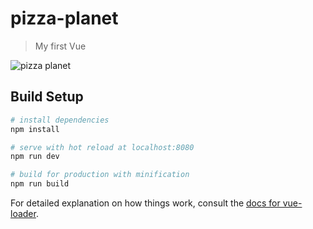 # pizza-planet

> My first Vue

![pizza planet](https://user-images.githubusercontent.com/37103088/41061792-16a00f3a-69d4-11e8-852f-38c42ca609c0.png)

## Build Setup

``` bash
# install dependencies
npm install

# serve with hot reload at localhost:8080
npm run dev

# build for production with minification
npm run build
```

For detailed explanation on how things work, consult the [docs for vue-loader](http://vuejs.github.io/vue-loader).
